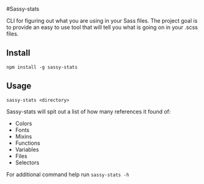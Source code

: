 #Sassy-stats

CLI for figuring out what you are using in your Sass files.
The project goal is to provide an easy to use tool that will tell you what is going on in your .scss files.

## Install
`npm install -g sassy-stats`

## Usage
`sassy-stats <directory>`

Sassy-stats will spit out a list of how many references it found of:
* Colors
* Fonts
* Mixins
* Functions
* Variables
* Files
* Selectors

For additional command help run `sassy-stats -h`
